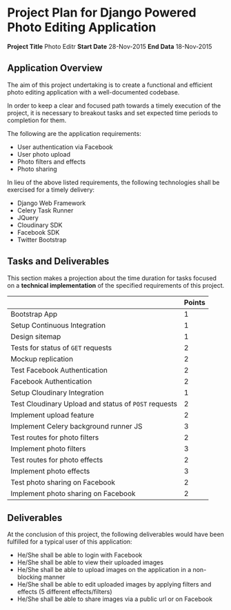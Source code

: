 # Project Plan for Django Powered Photo Editing Application

**Project Title** Photo Editr
**Start Date**    28-Nov-2015
**End Data**      18-Nov-2015


## Application Overview
The aim of this project undertaking is to create a functional and efficient photo editing application with a well-documented codebase.

In order to keep a clear and focused path towards a timely execution of the project, it is necessary to breakout tasks and set expected time periods to completion for them.

The following are the application requirements:
- User authentication via Facebook
- User photo upload
- Photo filters and effects
- Photo sharing

In lieu of the above listed requirements, the following technologies shall be exercised for a timely delivery:
- Django Web Framework
- Celery Task Runner
- JQuery
- Cloudinary SDK
- Facebook SDK
- Twitter Bootstrap


## Tasks and Deliverables
This section makes a projection about the time duration for tasks focused on a **technical implementation** of the specified requirements of this project.

| |Points|
|-|-|
|Bootstrap App|1|
|Setup Continuous Integration|1|
|Design sitemap|1|
|Tests for status of `GET` requests |2|
|Mockup replication|2|
|Test Facebook Authentication|2|
|Facebook Authentication|2|
|Setup Cloudinary Integration|1|
|Test Cloudinary Upload and status of `POST` requests|2|
|Implement upload feature|2|
|Implement Celery background runner JS|3|
|Test routes for photo filters|2|
|Implement photo filters|3|
|Test routes for photo effects|2|
|Implement photo effects|3|
|Test photo sharing on Facebook|2|
|Implement photo sharing on Facebook|2|

## Deliverables
At the conclusion of this project, the following deliverables would have been fulfilled for a typical user of this application:
+ He/She shall be able to login with Facebook
+ He/She shall be able to view their uploaded images
+ He/She shall be able to upload images on the application in a non-blocking manner
+ He/She shall be able to edit uploaded images by applying filters and effects (5 different effects/filters)
+ He/She shall be able to share images via a public url or on Facebook
